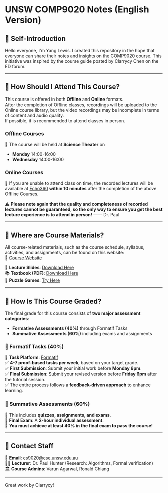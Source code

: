 # UNSW COMP9020 Notes (English Version)

## 📌 Self-Introduction
Hello everyone, I'm Yang Lewis. I created this repository in the hope that everyone can share their notes and insights on the COMP9020 course. This initiative was inspired by the course guide posted by Clarrycy Chen on the ED forum.

---

## 📌 How Should I Attend This Course?
This course is offered in both **Offline** and **Online** formats.  
After the completion of Offline classes, recordings will be uploaded to the Online course library, but the video recordings may be incomplete in terms of content and audio quality.  
If possible, it is recommended to attend classes in person.

### **Offline Courses**
📍 The course will be held at **Science Theater** on  
- **Monday** 14:00-16:00  
- **Wednesday** 14:00-16:00  

### **Online Courses**
📌 If you are unable to attend class on time, the recorded lectures will be available at [Echo360](https://echo360.net.au/section/) **within 10 minutes** after the completion of the above Offline Courses.  

⚠ **Please note again that the quality and completeness of recorded lectures cannot be guaranteed, so the only way to ensure you get the best lecture experience is to attend in person!** —— Dr. Paul  

---

## 📌 Where are Course Materials?
All course-related materials, such as the course schedule, syllabus, activities, and assignments, can be found on this website:  
🔗 [Course Website](http://www.cse.unsw.edu.au/~cs9020)  

📄 **Lecture Slides**: [Download Here](https://webcms3.cse.unsw.edu.au/COMP9020/25T1/resources)  
📚 **Textbook (PDF)**: [Download Here](https://people.csail.mit.edu/meyer/mcs.pdf)  
🧩 **Puzzle Games**: [Try Here](https://webcms3.cse.unsw.edu.au)  

---

## 📌 How Is This Course Graded?
The final grade for this course consists of **two major assessment categories**:  
- **Formative Assessments (40%)** through Formatif Tasks  
- **Summative Assessments (60%)** including exams and assignments  

### **📌 Formatif Tasks (40%)**
📌 **Task Platform**: [Formatif](https://formatif.cse.unsw.edu.au/)  
✅ **4-7 proof-based tasks per week**, based on your target grade.  
✅ **First Submission**: Submit your initial work before **Monday 6pm**.  
✅ **Final Submission**: Submit your revised version before **Friday 6pm** after the tutorial session.  
✅ The entire process follows a **feedback-driven approach** to enhance learning.

### **📌 Summative Assessments (60%)**
📌 This includes **quizzes, assignments, and exams**.  
📌 **Final Exam**: A **2-hour individual assessment**.  
🚨 **You must achieve at least 40% in the final exam to pass the course!**

---

## 📌 Contact Staff
📧 **Email**: cs9020@cse.unsw.edu.au  
👨‍🏫 **Lecturer**: Dr. Paul Hunter (Research: Algorithms, Formal verification)  
🏛 **Course Admins**: Varun Agarwal, Ronald Chiang  

---

Great work by Clarrycy!
